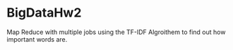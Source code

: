 # BigDataHw2


Map Reduce with multiple jobs using the TF-IDF Algroithem to find out how important words are. 
